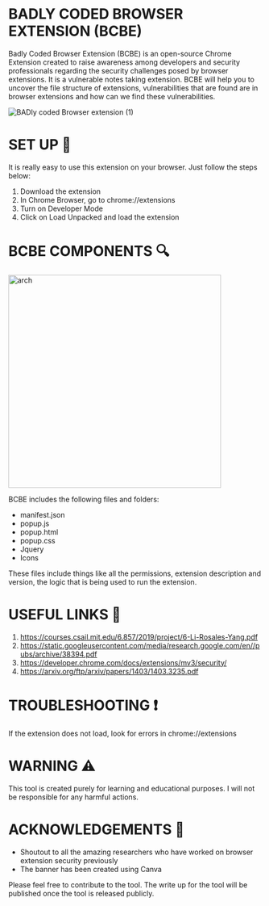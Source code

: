 # BADLY CODED BROWSER EXTENSION (BCBE)
Badly Coded Browser Extension (BCBE) is an open-source Chrome Extension created to raise awareness among developers and security professionals regarding the security challenges posed by browser extensions. It is a vulnerable notes taking extension. BCBE will help you to uncover the file structure of extensions, vulnerabilities that are found are in browser extensions and how can we find these vulnerabilities. 

![BADly coded Browser extension (1)](https://github.com/infosecak/BCBE/assets/70256749/2572832d-94a1-48c1-b03a-cba223342d30)

# SET UP 🚀
It is really easy to use this extension on your browser. Just follow the steps below:
1. Download the extension
2. In Chrome Browser, go to chrome://extensions
3. Turn on Developer Mode 
4. Click on Load Unpacked and load the extension

# BCBE COMPONENTS 🔍
<img width="422" alt="arch" src="https://github.com/infosecak/BCBE/assets/70256749/ec52bee0-d649-443a-bbf1-0a402ea02d34">

BCBE includes the following files and folders:
- manifest.json
- popup.js
- popup.html
- popup.css
- Jquery
- Icons

These files include things like all the permissions, extension description and version, the logic that is being used to run the extension. 


# USEFUL LINKS 🔗
1. https://courses.csail.mit.edu/6.857/2019/project/6-Li-Rosales-Yang.pdf
2. https://static.googleusercontent.com/media/research.google.com/en//pubs/archive/38394.pdf
3. https://developer.chrome.com/docs/extensions/mv3/security/
4. https://arxiv.org/ftp/arxiv/papers/1403/1403.3235.pdf

# TROUBLESHOOTING ❗
If the extension does not load, look for errors in chrome://extensions

# WARNING ⚠️
This tool is created purely for learning and educational purposes. I will not be responsible for any harmful actions. 

# ACKNOWLEDGEMENTS 👏
- Shoutout to all the amazing researchers who have worked on browser extension security previously
- The banner has been created using Canva

Please feel free to contribute to the tool. The write up for the tool will be published once the tool is released publicly. 
